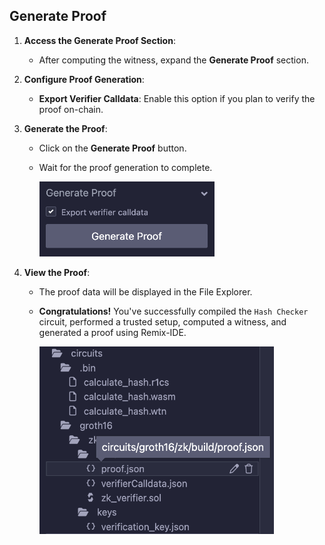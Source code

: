 ## Generate Proof

1. **Access the Generate Proof Section**:
    - After computing the witness, expand the **Generate Proof** section.

2. **Configure Proof Generation**:
    - **Export Verifier Calldata**: Enable this option if you plan to verify the proof on-chain.

3. **Generate the Proof**:

    - Click on the **Generate Proof** button.
    - Wait for the proof generation to complete.

         <img src="https://raw.githubusercontent.com/ethereum/remix-workshops/master/CircomHashChecker/step-7/images/generate_proof.png" alt="generate-proof" width=280 height=120>

4. **View the Proof**:

    - The proof data will be displayed in the File Explorer.
    - **Congratulations!** You've successfully compiled the `Hash Checker` circuit, performed a trusted setup, computed a witness, and generated a proof using Remix-IDE.

         <img src="https://raw.githubusercontent.com/ethereum/remix-workshops/master/CircomHashChecker/step-7/images/proof_generated.png" alt="generate-proof" width=375 height=300>